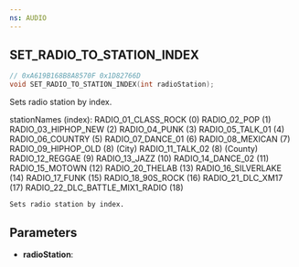```yaml
---
ns: AUDIO
---
```

## SET_RADIO_TO_STATION_INDEX

```c
// 0xA619B168B8A8570F 0x1D82766D
void SET_RADIO_TO_STATION_INDEX(int radioStation);
```
Sets radio station by index.

stationNames (index):
RADIO_01_CLASS_ROCK (0)
RADIO_02_POP (1)
RADIO_03_HIPHOP_NEW (2)
RADIO_04_PUNK (3)
RADIO_05_TALK_01 (4)
RADIO_06_COUNTRY (5)
RADIO_07_DANCE_01 (6)
RADIO_08_MEXICAN (7)
RADIO_09_HIPHOP_OLD (8) (City)
RADIO_11_TALK_02 (8) (County)
RADIO_12_REGGAE (9)
RADIO_13_JAZZ (10)
RADIO_14_DANCE_02 (11)
RADIO_15_MOTOWN (12)
RADIO_20_THELAB (13)
RADIO_16_SILVERLAKE (14)
RADIO_17_FUNK (15)
RADIO_18_90S_ROCK (16)
RADIO_21_DLC_XM17 (17)
RADIO_22_DLC_BATTLE_MIX1_RADIO (18)
```
Sets radio station by index.  
```

## Parameters
* **radioStation**: 

